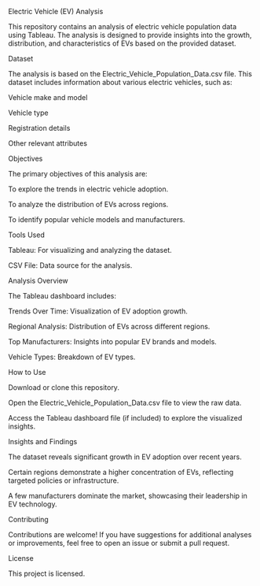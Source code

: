 Electric Vehicle (EV) Analysis

This repository contains an analysis of electric vehicle population data using Tableau. The analysis is designed to provide insights into the growth, distribution, and characteristics of EVs based on the provided dataset.

Dataset

The analysis is based on the Electric_Vehicle_Population_Data.csv file. This dataset includes information about various electric vehicles, such as:

Vehicle make and model

Vehicle type

Registration details

Other relevant attributes

Objectives

The primary objectives of this analysis are:

To explore the trends in electric vehicle adoption.

To analyze the distribution of EVs across regions.

To identify popular vehicle models and manufacturers.

Tools Used

Tableau: For visualizing and analyzing the dataset.

CSV File: Data source for the analysis.

Analysis Overview

The Tableau dashboard includes:

Trends Over Time: Visualization of EV adoption growth.

Regional Analysis: Distribution of EVs across different regions.

Top Manufacturers: Insights into popular EV brands and models.

Vehicle Types: Breakdown of EV types.

How to Use

Download or clone this repository.

Open the Electric_Vehicle_Population_Data.csv file to view the raw data.

Access the Tableau dashboard file (if included) to explore the visualized insights.

Insights and Findings

The dataset reveals significant growth in EV adoption over recent years.

Certain regions demonstrate a higher concentration of EVs, reflecting targeted policies or infrastructure.

A few manufacturers dominate the market, showcasing their leadership in EV technology.

Contributing

Contributions are welcome! If you have suggestions for additional analyses or improvements, feel free to open an issue or submit a pull request.

License

This project is licensed.

